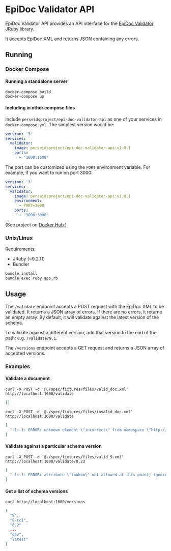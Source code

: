 # EpiDoc Validator API

EpiDoc Validator API provides an API interface for the
[EpiDoc Validator](https://github.com/perseids-tools/epi-doc-validator-rb)
JRuby library.

It accepts EpiDoc XML and returns JSON containing any errors.

## Running

### Docker Compose

#### Running a standalone server

```
docker-compose build
docker-compose up
```

#### Including in other compose files

Include `perseidsproject/epi-doc-validator-api` as one of your services in `docker-compose.yml`.
The simplest version would be:

```yaml
version: '3'
services:
  validator:
    image: perseidsproject/epi-doc-validator-api:v1.0.1
    ports:
      - "1600:1600"
```

The port can be customized using the `PORT` environment variable.
For example, if you want to run on port 3000:

```yaml
version: '3'
services:
  validator:
    image: perseidsproject/epi-doc-validator-api:v1.0.1
    environment:
      - PORT=3000
    ports:
      - "3000:3000"
```

(See project on [Docker Hub](https://hub.docker.com/r/perseidsproject/epi-doc-validator-api/).)

### Unix/Linux

Requirements:

- JRuby (~9.2.11)
- Bundler

```bash
bundle install
bundle exec ruby app.rb
```

## Usage

The `/validate` endpoint accepts a POST request with the EpiDoc XML to be validated.
It returns a JSON array of errors. If there are no errors, it returns an empty
array. By default, it will validate against the latest version of the schema.

To validate against a different version, add that version to the end of the path:
e.g. `/validate/9.1`.

The `/versions` endpoint accepts a GET request and returns a JSON array of
accepted versions.

### Examples

#### Validate a document

`curl -X POST -d '@./spec/fixtures/files/valid_doc.xml' http://localhost:1600/validate`

```json
[]
```

`curl -X POST -d '@./spec/fixtures/files/invalid_doc.xml' http://localhost:1600/validate`

```json
[
  "-1:-1: ERROR: unknown element \"incorrect\" from namespace \"http://www.tei-c.org/ns/1.0\""
]
```

#### Validate against a particular schema version

`curl -X POST -d '@./spec/fixtures/files/valid_9.xml' http://localhost:1600/validate/8.23`

```json
[
  "-1:-1: ERROR: attribute \"toWhom\" not allowed at this point; ignored"
]
```

#### Get a list of schema versions

`curl http://localhost:1600/versions`

```json
[
  "8",
  "8-rc1",
  "8.2"
  ...
  "dev",
  "latest"
]
```
